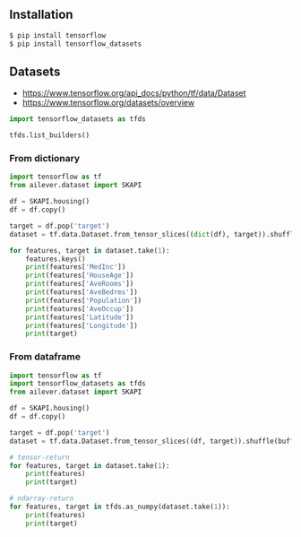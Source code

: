## Installation
```bash
$ pip install tensorflow
$ pip install tensorflow_datasets
```

## Datasets
- https://www.tensorflow.org/api_docs/python/tf/data/Dataset
- https://www.tensorflow.org/datasets/overview

```python
import tensorflow_datasets as tfds

tfds.list_builders()
```

### From dictionary
```python
import tensorflow as tf
from ailever.dataset import SKAPI

df = SKAPI.housing()
df = df.copy()

target = df.pop('target')
dataset = tf.data.Dataset.from_tensor_slices((dict(df), target)).shuffle(buffer_size=df.shape[0]).batch(5)

for features, target in dataset.take(1):
    features.keys()
    print(features['MedInc'])
    print(features['HouseAge'])
    print(features['AveRooms'])
    print(features['AveBedrms'])
    print(features['Population'])
    print(features['AveOccup'])
    print(features['Latitude'])
    print(features['Longitude'])
    print(target)
```
### From dataframe
```python
import tensorflow as tf
import tensorflow_datasets as tfds
from ailever.dataset import SKAPI

df = SKAPI.housing()
df = df.copy()

target = df.pop('target')
dataset = tf.data.Dataset.from_tensor_slices((df, target)).shuffle(buffer_size=df.shape[0]).batch(5)

# tensor-return
for features, target in dataset.take(1):
    print(features)
    print(target)

# ndarray-return    
for features, target in tfds.as_numpy(dataset.take(1)):
    print(features)
    print(target)    
```


